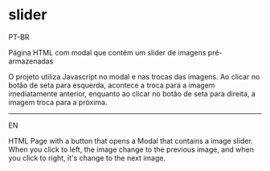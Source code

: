 # slider

PT-BR

Página HTML com modal que contém um slider de imagens pré-armazenadas

O projeto utiliza Javascript no modal e nas trocas das imagens.
Ao clicar no botão de seta para esquerda, acontece a troca para a imagem imediatamente anterior, enquanto ao clicar no botão de seta para direita, a imagem troca para a próxima.

--------------------------------------------------------
EN

HTML Page with a button that opens a Modal that contains a image slider.
When you click to left, the image change to the previous image, and when you click to right, it's change to the next image.
